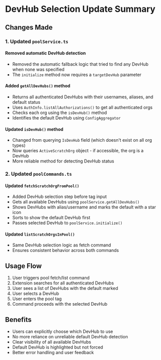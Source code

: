 # DevHub Selection Update Summary

## Changes Made

### 1. Updated `poolService.ts`

#### Removed automatic DevHub detection
- Removed the automatic fallback logic that tried to find any DevHub when none was specified
- The `initialize` method now requires a `targetDevHub` parameter

#### Added `getAllDevHubs()` method
- Returns all authenticated DevHubs with their usernames, aliases, and default status
- Uses `AuthInfo.listAllAuthorizations()` to get all authenticated orgs
- Checks each org using the `isDevHub()` method
- Identifies the default DevHub using `ConfigAggregator`

#### Updated `isDevHub()` method
- Changed from querying `IsDevHub` field (which doesn't exist on all org types)
- Now queries `ActiveScratchOrg` object - if accessible, the org is a DevHub
- More reliable method for detecting DevHub status

### 2. Updated `poolCommands.ts`

#### Updated `fetchScratchOrgFromPool()`
- Added DevHub selection step before tag input
- Gets all available DevHubs using `poolService.getAllDevHubs()`
- Shows DevHubs with alias/username and marks the default with a star icon
- Sorts to show the default DevHub first
- Passes selected DevHub to `poolService.initialize()`

#### Updated `listScratchOrgsInPool()`
- Same DevHub selection logic as fetch command
- Ensures consistent behavior across both commands

## Usage Flow

1. User triggers pool fetch/list command
2. Extension searches for all authenticated DevHubs
3. User sees a list of DevHubs with the default marked
4. User selects a DevHub
5. User enters the pool tag
6. Command proceeds with the selected DevHub

## Benefits

- Users can explicitly choose which DevHub to use
- No more reliance on unreliable default DevHub detection
- Clear visibility of all available DevHubs
- Default DevHub is highlighted but not forced
- Better error handling and user feedback